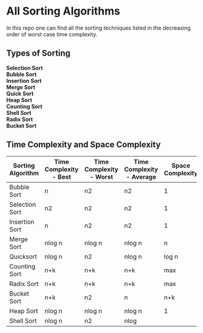 # All Sorting Algorithms
  In this repo one can find all the sorting techniques listed in the decreasing order of worst case time complexity.

## Types of Sorting
  **Selection Sort**\
  **Bubble Sort**\
  **Insertion Sort**\
  **Merge Sort**\
  **Quick Sort**\
  **Heap Sort**\
  **Counting Sort**\
  **Shell Sort**\
  **Radix Sort**\
  **Bucket Sort**

## Time Complexity and Space Complexity
| Sorting Algorithm | Time Complexity - Best | Time Complexity - Worst | Time Complexity - Average | Space Complexity |
| ----------------- | ---------------------- | ----------------------- | ------------------------- | ---------------- |
|Bubble Sort	|n	|n2	|n2	|1
|Selection Sort	|n2	|n2	|n2	|1
|Insertion Sort	|n	|n2	|n2	|1
|Merge Sort	|nlog n	|nlog n	|nlog n	|n
|Quicksort	|nlog n	|n2	|nlog n	|log n
|Counting Sort	|n+k	|n+k	|n+k	|max
|Radix Sort	|n+k	|n+k	|n+k	|max
|Bucket Sort	|n+k	|n2	|n	|n+k
|Heap Sort	|nlog n	|nlog n	|nlog n	|1
|Shell Sort	|nlog n	|n2	|nlog 
